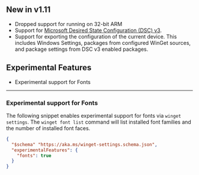 ## New in v1.11
* Dropped support for running on 32-bit ARM
* Support for [Microsoft Desired State Configuration (DSC) v3](https://learn.microsoft.com/powershell/dsc/overview?view=dsc-3.0).
* Support for exporting the configuration of the current device. This includes Windows Settings, packages from configured WinGet sources, and package settings from DSC v3 enabled packages.

## Experimental Features
* Experimental support for Fonts

---
### Experimental support for Fonts
The following snippet enables experimental support for fonts via `winget settings`. The `winget font list` command will list installed font families and the number of installed font faces.
```JSON
{
  "$schema" "https://aka.ms/winget-settings.schema.json",
  "experimentalFeatures": {
    "fonts": true
  }
}

```
